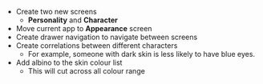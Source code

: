 - Create two new screens
  - **Personality** and **Character**
- Move current app to **Appearance** screen
- Create drawer navigation to navigate between screens
- Create correlations between different characters
  - For example, someone with dark skin is less likely to have blue eyes.
- Add albino to the skin colour list
  - This will cut across all colour range